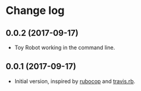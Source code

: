 # Change log

## 0.0.2 (2017-09-17)

* Toy Robot working in the command line.

## 0.0.1 (2017-09-17)

* Initial version, inspired by [rubocop](https://github.com/bbatsov/rubocop/) and [travis.rb](https://github.com/travis-ci/travis.rb).
